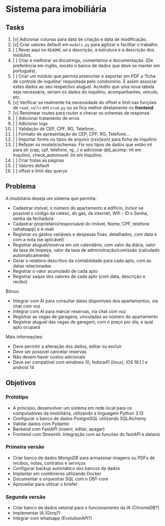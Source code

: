 # Sistema para imobiliária

## Tasks

1. [v] Adicionar colunas para data de criação e data de modificação.
2. [x] Criar valores default em `models.py` para agilizar e facilitar o trabalho.
3. [ ] Rever aqui no `README.md` a descrição, a estrutura e a descrição dos módulos.
4. [ ] Criar e melhorar as docstrings, comentários e documentação. (De preferência em inglês, exceto o banco de dados que deve se manter em português).
5. [ ] Criar um módulo que permita preencher e exportar em PDF a 'ficha de controle de inquilino' requisitada pelo condomínio. E assim associar estes dados ao seu respectivo aluguel. Acredito que uma nova tabela seja necessária, seriam os dados do inquilino, acompanhantes, veículo, etc.
6. [v] Verificar se realmente há necessidade do offset e limit nas funções de `read_<all>` em `crud.py` ou se fica melhor diretamente no **frontend**.
7. [v] Renomear routes para router e checar os schemas de response.
8. [ ] Adicionar tratamento de erros
9. [ ] Adicionar logs
10. [ ] Validação de CEP, CPF, RG, Telefone...
11. [ ] Formato de apresentação de CEP, CPF, RG, Telefone...
12. [ ] Importar forms ou tipos de arquivo (csv/json) para ficha de inquilino
13. [ ] Refazer os models/schemas: Fix nos tipos de dados que estão int para str (cep, cpf, telefone, rg...) e adicionar qtd_acomp: int em Inquilino, check_automovel: int em Inquilino.
14. [ ] Criar todas as páginas
15. [ ] Valores default
16. [ ] offset e limit das querys

## Problema

A imobiliária deseja um sistema que permita:

- Cadastrar imóvel, o número do apartamento e edifício, incluir se possível o código da celesc, do gás, da internet, Wifi - ID e Senha, senha da fechadura
- Cadastrar proprietário/responsável do imóvel, Nome, CPF, telefone (whatsapp) e e-mail
- Registrar os gastos variáveis e despesas fixas, detalhados, com data e com a nota (se aplicável)
- Registrar aluguel/reserva em um calendário, com valor da diária, valor da taxa de limpeza, valor da taxa de administração/comissão (calculado automaticamente)
- Gerar o relatório descritivo da contabilidade para cada apto, com as datas relacionadas
- Registrar o valor acumulado de cada apto
- Registrar saque dos valores de cada apto (com data, descrição e recibo)

Bônus:

- Integrar com AI para consultar datas disponíveis dos apartamentos, via chat com voz
- Integrar com AI para marcar reservas, via chat com voz
- Registrar as vagas de garagens, vinculadas ao número do apartamento
- Registrar aluguel das vagas de garagem, com o preço por dia, e qual apto ocupará

Mais informações:

- Deve permitir a alteração dos dados, editar ou excluir
- Deve ser possível cancelar reservas
- Não devem haver custos adicionais
- Deve ser compatível com windows 10, fedora41 (linux), iOS 18.1.1 e android 14

## Objetivos

### Protótipo

- A princípio, desenvolver um sistema em rede local para os computadores da imobiliária, utilizando a linguagem Python 3.13
- Configurar o banco de dados PostgreSQL utilizando SQLAlchemy
- Validar dados com Pydantic
- Backend com FastAPI (inserir, editar, apagar)
- Frontend com Streamlit. Integração com as funções do fastAPI e dataviz

### Primeira versão

- Criar banco de dados MongoDB para armazenar imagens ou PDFs de recibos, notas, contratos e serviços
- Configurar backup automático dos bancos de dados
- Implantar em contêineres utilizando Docker
- Documentar e orquestrar SQL com o DBT-core
- Aproveitar para utilizar o briefer

### Segunda versão

- Criar banco de dados vetorial para o funcionamento da IA (ChromeDB?)
- Implementar IA (Groq?)
- Integrar com whatsapp (EvolutionAPI?)
